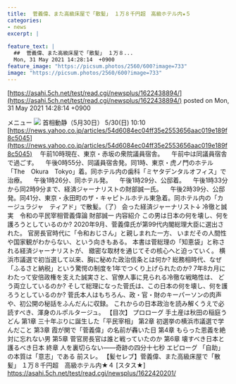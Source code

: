 ```yaml
---
title:  菅義偉、また高級床屋で「散髪」 １万８千円超　高級ホテル内★５  
categories:
- news
excerpt: |
  
feature_text: |
  ##  菅義偉、また高級床屋で「散髪」 １万８...
  Mon, 31 May 2021 14:28:14  +0900
feature_image: "https://picsum.photos/2560/600?image=733"
image: "https://picsum.photos/2560/600?image=733"
---
```


[https://asahi.5ch.net/test/read.cgi/newsplus/1622438894/](https://asahi.5ch.net/test/read.cgi/newsplus/1622438894/)
posted on Mon, 31 May 2021 14:28:14  +0900

<!--more-->

メニュー ![](https://i.imgur.com/hAQWiMt.jpg) 首相動静（5月30日） 5/30(日) 10:10 [https://news.yahoo.co.jp/articles/54d6084ec04ff35e2553656aac019e189f8c5045](https://news.yahoo.co.jp/articles/54d6084ec04ff35e2553656aac019e189f8c5045) 　午前10時現在、東京・赤坂の衆院議員宿舎。 　午前中は同議員宿舎で過ごす。 　午後0時55分、同議員宿舎発。同1時、東京・虎ノ門のホテル「The　Okura　Tokyo」着。同ホテル内の歯科「ミヤタデンタルオフィス」で治療。 　午後1時26分、同ホテル発。 　午後1時29分、公邸着。 　午後1時33分から同2時9分まで、経済ジャーナリストの財部誠一氏。 　午後2時39分、公邸発。同41分、東京・永田町のザ・キャピトルホテル東急着。同ホテル内の「カージュラジャ　ティアド」で散髪。（了） 会った経済ジャーナリスト↓ 冷徹と誠実　令和の平民宰相菅義偉論 財部誠一 内容紹介 この男は日本の何を壊し、何を護ろうとしているのか? 2020年9月、菅義偉氏が第99代内閣総理大臣に選出された。 官房長官時代に「令和おじさん」と親しまれた一方、 いまだその人間性や国家観がわからない、という向きもある。 本書は菅総理の「知恵袋」と称される経済ジャーナリストが、 緻密な取材を通じてその核心へと迫っていく。 横浜市議選で初当選して以来、胸に秘めた政治信条とは何か? 総務相時代、なぜ「ふるさと納税」という驚愕の制度を1年でつくり上げられたのか? 7年8カ月にわたって安倍政権を支えた誠実さと、官僚人事に見られる冷徹な戦略性は、 どう両立しているのか? そして総理になった菅氏は、この日本の何を壊し、何を護ろうとしているのか? 菅氏本人はもちろん、政・官・財のキーパーソンの肉声や、初公開の秘話をふんだんに収録。 これからの日本政治を読み解くうえで必読すべき、渾身のルポルタージュ。 【目次】 プロローグ 手土産は秋田の稲庭うどん 第1章 三十年ぶりに誕生した「平民宰相」 第2章 初選挙の横浜市議選で学んだこと 第3章 霞が関で「菅義偉」の名前が轟いた日 第4章 もらった恩義を絶対に忘れない男 第5章 菅官房長官は誰と戦っていたのか 第6章 壊すべき日本と護るべき日本 終章 人を裏切らない——奇跡の四分十七秒 エピローグ 「自助」の本質は「意志」である 前スレ。 【髪セレブ】菅義偉、また高級床屋で「散髪」 １万８千円超　高級ホテル内★４ [スタス★] https://asahi.5ch.net/test/read.cgi/newsplus/1622420201/
